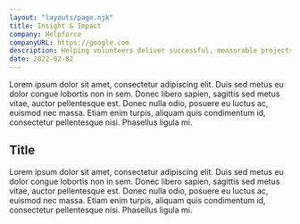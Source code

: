 ```yaml
---
layout: "layouts/page.njk"
title: Insight & Impact
company: Helpforce
companyURL: https://google.com
description: Helping volunteers deliver successful, measurable projects
date: 2022-02-02
---
```


Lorem ipsum dolor sit amet, consectetur adipiscing elit. Duis sed metus eu dolor congue lobortis non in sem. Donec libero sapien, sagittis sed metus vitae, auctor pellentesque est. Donec nulla odio, posuere eu luctus ac, euismod nec massa. Etiam enim turpis, aliquam quis condimentum id, consectetur pellentesque nisi. Phasellus ligula mi.

## Title
Lorem ipsum dolor sit amet, consectetur adipiscing elit. Duis sed metus eu dolor congue lobortis non in sem. Donec libero sapien, sagittis sed metus vitae, auctor pellentesque est. Donec nulla odio, posuere eu luctus ac, euismod nec massa. Etiam enim turpis, aliquam quis condimentum id, consectetur pellentesque nisi. Phasellus ligula mi.